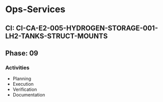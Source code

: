 # Ops-Services

## CI: CI-CA-E2-005-HYDROGEN-STORAGE-001-LH2-TANKS-STRUCT-MOUNTS
## Phase: 09

### Activities
- Planning
- Execution
- Verification
- Documentation
